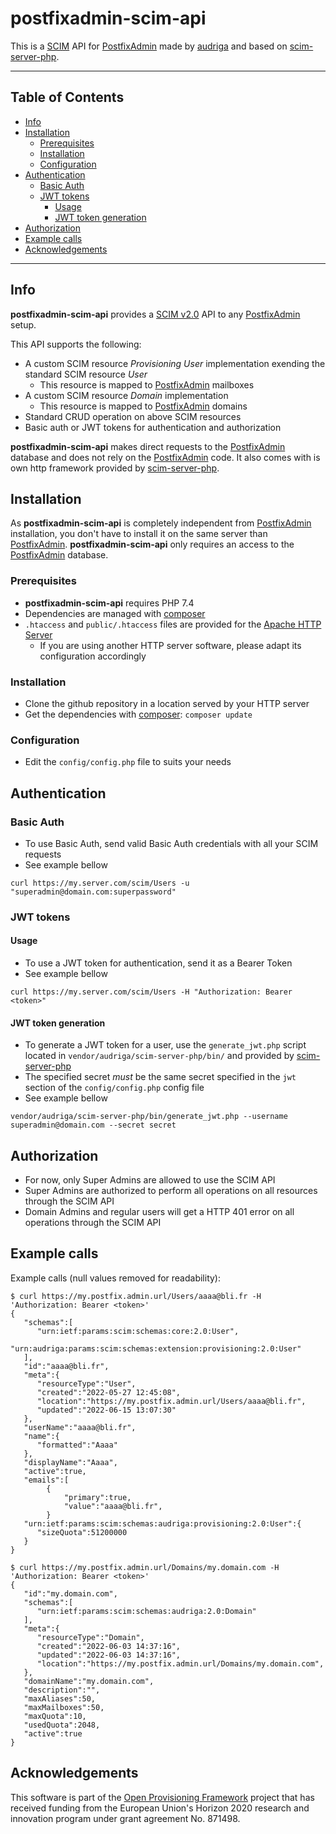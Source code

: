 # postfixadmin-scim-api

This is a [SCIM](http://www.simplecloud.info/) API for [PostfixAdmin](https://github.com/postfixadmin/postfixadmin) made by [audriga](https://www.audriga.com) and based on [scim-server-php](https://github.com/audriga/scim-server-php).

---

## Table of Contents

* [Info](#info)
* [Installation](#installation)
    * [Prerequisites](#prerequisites)
    * [Installation](#installation-1)
    * [Configuration](#configuration)
* [Authentication](#authentication)
    * [Basic Auth](#basic-auth)
    * [JWT tokens](#jwt-tokens)
        * [Usage](#usage)
        * [JWT token generation](#jwt-token-generation)
* [Authorization](#authorization)
* [Example calls](#example-calls)
* [Acknowledgements](#acknowledgements)

---

## Info

**postfixadmin-scim-api** provides a [SCIM v2.0](https://datatracker.ietf.org/wg/scim/documents/) API to any [PostfixAdmin](https://github.com/postfixadmin/postfixadmin) setup. 

This API supports the following:

* A custom SCIM resource *Provisioning User* implementation exending the standard SCIM resource *User*
    * This resource is mapped to [PostfixAdmin](https://github.com/postfixadmin/postfixadmin) mailboxes
* A custom SCIM resource *Domain* implementation
    * This resource is mapped to [PostfixAdmin](https://github.com/postfixadmin/postfixadmin) domains
* Standard CRUD operation on above SCIM resources
* Basic auth or JWT tokens for authentication and authorization

**postfixadmin-scim-api** makes direct requests to the [PostfixAdmin](https://github.com/postfixadmin/postfixadmin) database and does not rely on the [PostfixAdmin](https://github.com/postfixadmin/postfixadmin) code. It also comes with is own http framework provided by [scim-server-php](https://github.com/audriga/scim-server-php).


## Installation

As **postfixadmin-scim-api** is completely independent from [PostfixAdmin](https://github.com/postfixadmin/postfixadmin) installation, you don't have to install it on the same server than [PostfixAdmin](https://github.com/postfixadmin/postfixadmin). **postfixadmin-scim-api** only requires an access to the [PostfixAdmin](https://github.com/postfixadmin/postfixadmin) database.

### Prerequisites
* **postfixadmin-scim-api** requires PHP 7.4
* Dependencies are managed with [composer](https://getcomposer.org/)
* `.htaccess` and `public/.htaccess` files are provided for the [Apache HTTP Server](https://httpd.apache.org/)
    * If you are using another HTTP server software, please adapt its configuration accordingly

### Installation
* Clone the github repository in a location served by your HTTP server
* Get the dependencies with [composer](https://getcomposer.org/): `composer update`

### Configuration
* Edit the `config/config.php` file to suits your needs

## Authentication

### Basic Auth

* To use Basic Auth, send valid Basic Auth credentials with all your SCIM requests
* See example bellow

```
curl https://my.server.com/scim/Users -u "superadmin@domain.com:superpassword"
```

### JWT tokens

#### Usage

* To use a JWT token for authentication, send it as a Bearer Token 
* See example bellow

```
curl https://my.server.com/scim/Users -H "Authorization: Bearer <token>"
```

#### JWT token generation

* To generate a JWT token for a user, use the `generate_jwt.php` script located in `vendor/audriga/scim-server-php/bin/` and provided by [scim-server-php](https://github.com/audriga/scim-server-php)
* The specified secret *must* be the same secret specified in the `jwt` section of the `config/config.php` config file
* See example bellow

```
vendor/audriga/scim-server-php/bin/generate_jwt.php --username superadmin@domain.com --secret secret
```

## Authorization

* For now, only Super Admins are allowed to use the SCIM API
* Super Admins are authorized to perform all operations on all resources through the SCIM API 
* Domain Admins and regular users will get a HTTP 401 error on all operations through the SCIM API

## Example calls

Example calls (null values removed for readability):

```
$ curl https://my.postfix.admin.url/Users/aaaa@bli.fr -H 'Authorization: Bearer <token>'
{
   "schemas":[
      "urn:ietf:params:scim:schemas:core:2.0:User",
      "urn:audriga:params:scim:schemas:extension:provisioning:2.0:User"
   ],
   "id":"aaaa@bli.fr",
   "meta":{
      "resourceType":"User",
      "created":"2022-05-27 12:45:08",
      "location":"https://my.postfix.admin.url/Users/aaaa@bli.fr",
      "updated":"2022-06-15 13:07:30"
   },
   "userName":"aaaa@bli.fr",
   "name":{
      "formatted":"Aaaa"
   },
   "displayName":"Aaaa",
   "active":true,
   "emails":[
        {
            "primary":true,
            "value":"aaaa@bli.fr",
        }
   "urn:ietf:params:scim:schemas:audriga:provisioning:2.0:User":{
      "sizeQuota":51200000
   }
}

$ curl https://my.postfix.admin.url/Domains/my.domain.com -H 'Authorization: Bearer <token>'
{
   "id":"my.domain.com",
   "schemas":[
      "urn:ietf:params:scim:schemas:audriga:2.0:Domain"
   ],
   "meta":{
      "resourceType":"Domain",
      "created":"2022-06-03 14:37:16",
      "updated":"2022-06-03 14:37:16",
      "location":"https://my.postfix.admin.url/Domains/my.domain.com",
   },
   "domainName":"my.domain.com",
   "description":"",
   "maxAliases":50,
   "maxMailboxes":50,
   "maxQuota":10,
   "usedQuota":2048,
   "active":true
}
```

## Acknowledgements

This software is part of the [Open Provisioning Framework](https://www.audriga.com/en/User_provisioning/Open_Provisioning_Framework) project that has received funding from the European Union's Horizon 2020 research and innovation program under grant agreement No. 871498.